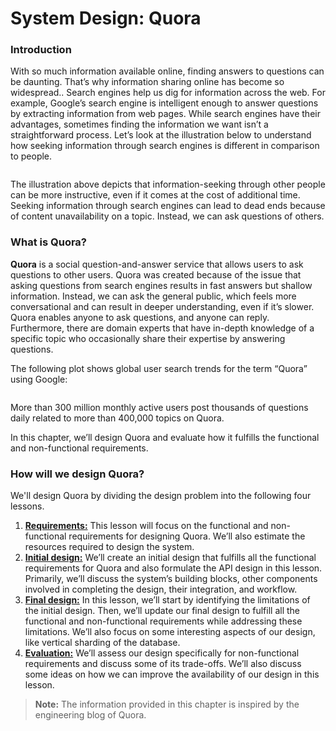 # System Design: Quora

### Introduction <a href="#introduction-0" id="introduction-0"></a>

With so much information available online, finding answers to questions can be daunting. That’s why information sharing online has become so widespread.. Search engines help us dig for information across the web. For example, Google’s search engine is intelligent enough to answer questions by extracting information from web pages. While search engines have their advantages, sometimes finding the information we want isn’t a straightforward process. Let’s look at the illustration below to understand how seeking information through search engines is different in comparison to people.

<figure><img src="https://kuweiguge.github.io/Grokking-Modern-System-Design-Interview-Gitbook/assets/Screenshot 2023-09-03 at 3.52.44 AM.png" alt=""><figcaption></figcaption></figure>

The illustration above depicts that information-seeking through other people can be more instructive, even if it comes at the cost of additional time. Seeking information through search engines can lead to dead ends because of content unavailability on a topic. Instead, we can ask questions of others.

### What is Quora? <a href="#what-is-quora-0" id="what-is-quora-0"></a>

**Quora** is a social question-and-answer service that allows users to ask questions to other users. Quora was created because of the issue that asking questions from search engines results in fast answers but shallow information. Instead, we can ask the general public, which feels more conversational and can result in deeper understanding, even if it’s slower. Quora enables anyone to ask questions, and anyone can reply. Furthermore, there are domain experts that have in-depth knowledge of a specific topic who occasionally share their expertise by answering questions.

The following plot shows global user search trends for the term “Quora” using Google:

<figure><img src="https://kuweiguge.github.io/Grokking-Modern-System-Design-Interview-Gitbook/assets/Screenshot 2023-09-03 at 3.53.08 AM (1).png" alt=""><figcaption></figcaption></figure>

More than 300 million monthly active users post thousands of questions daily related to more than 400,000 topics on Quora.

In this chapter, we’ll design Quora and evaluate how it fulfills the functional and non-functional requirements.

### How will we design Quora? <a href="#how-will-we-design-quora-0" id="how-will-we-design-quora-0"></a>

We'll design Quora by dividing the design problem into the following four lessons.

1. [**Requirements:**](requirements-of-quoras-design.md) This lesson will focus on the functional and non-functional requirements for designing Quora. We’ll also estimate the resources required to design the system.
2. [**Initial design:**](initial-design-of-quora.md) We’ll create an initial design that fulfills all the functional requirements for Quora and also formulate the API design in this lesson. Primarily, we’ll discuss the system’s building blocks, other components involved in completing the design, their integration, and workflow.
3. [**Final design:**](final-design-of-quora.md) In this lesson, we’ll start by identifying the limitations of the initial design. Then, we’ll update our final design to fulfill all the functional and non-functional requirements while addressing these limitations. We’ll also focus on some interesting aspects of our design, like vertical sharding of the database.
4. [**Evaluation:**](evaluation-of-quoras-design.md) We’ll assess our design specifically for non-functional requirements and discuss some of its trade-offs. We’ll also discuss some ideas on how we can improve the availability of our design in this lesson.

> **Note:** The information provided in this chapter is inspired by the engineering blog of Quora.

